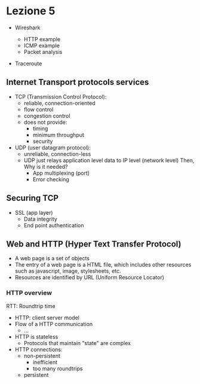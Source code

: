 # Lezione 5

* Wireshark
  * HTTP example
  * ICMP example
  * Packet analysis

* Traceroute

## Internet Transport protocols services
  * TCP (Transmission Control Protocol): 
    * reliable, connection-oriented
    * flow control
    * congestion control
    * does not provide:
      * timing
      * minimum throughput
      * security
  * UDP (user datagram protocol):
    * unreliable, connection-less
    * UDP just relays application level data to IP level (network level)
    Then, Why is it needed?
      * App multiplexing (port)
      * Error checking

## Securing TCP
  * SSL (app layer)
    * Data integrity
    * End point authentication

## Web and HTTP (Hyper Text Transfer Protocol)

* A web page is a set of objects
* The entry of a web page is a HTML file, which includes other resources
such as javascript, image, stylesheets, etc.
* Resources are identified by URL (Uniform Resource Locator)

### HTTP overview

RTT: Roundtrip time

* HTTP: client server model
* Flow of a HTTP communication
  * ...
* HTTP is stateless
  * Protocols that maintain "state" are complex
* HTTP connections:
  * non-persistent
    * inefficient
    * too many roundtrips
  * persistent
